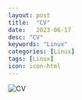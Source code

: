 ```yaml
---
layout: post
title:  "CV"
date:   2023-06-17
desc: "CV"
keywords: "Linux"
categories: [Linux]
tags: [Linux]
icon: icon-html
---
```



<img src="https://github.com/leishi23/homepage/blob/5e0b9375ad4fbbf3cd768d45ec14b7111cac7468/static/assets/img/blog/3steps/Lei_Shi_CV.jpg" alt="CV">
